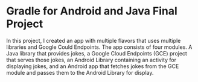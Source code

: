 # Gradle for Android and Java Final Project

In this project, I created an app with multiple flavors that uses
multiple libraries and Google Could Endpoints. The app consists
of four modules. A Java library that provides jokes, a Google Cloud Endpoints
(GCE) project that serves those jokes, an Android Library containing an
activity for displaying jokes, and an Android app that fetches jokes from the
GCE module and passes them to the Android Library for display.


